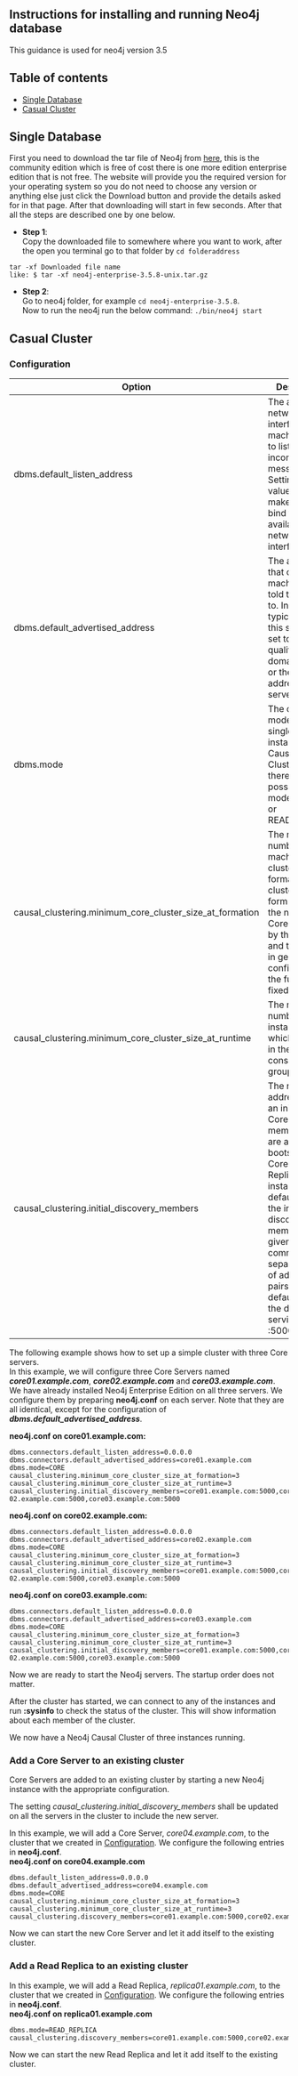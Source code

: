 ## Instructions for installing and running Neo4j database
This guidance is used for neo4j version 3.5

## Table of contents
* [Single Database](#single-database)
* [Casual Cluster](#causual-cluster)

## Single Database
First you need to download the tar file of Neo4j from [here](https://neo4j.com/download-center/#community),
this is the community edition which is free of cost there is one more edition enterprise edition
that is not free. The website will provide you the required version for your operating system
so you do not need to choose any version or anything else just click the Download button and
provide the details asked for in that page. After that downloading will start in few seconds.
After that all the steps are described one by one below.

* **Step 1**: <br>
Copy the downloaded file to somewhere where you want to work, after the open you terminal go to that folder by
```cd folderaddress```

```
tar -xf Downloaded file name
like: $ tar -xf neo4j-enterprise-3.5.8-unix.tar.gz
```

* **Step 2**: <br>
Go to neo4j folder, for example
```cd neo4j-enterprise-3.5.8```.<br>
Now to run the neo4j run the below command:
```./bin/neo4j start```

## Casual Cluster

### Configuration
| Option | Description |
| --- | --- |
| dbms.default_listen_address | The address or network interface this machine uses to listen for incoming messages. Setting this value to **0.0.0.0** makes Neo4j bind to all available network interfaces. |
| dbms.default_advertised_address | The address that other machines are told to connect to. In the typical case, this should be set to the fully qualified domain name or the IP address of this server. |
| dbms.mode | The operating mode of a single server instance. For Causal Clustering, there are two possible modes: CORE or READ_REPLICA. |
| causal_clustering.minimum_core_cluster_size_at_formation | The minimum number of Core machines in the cluster at formation. A cluster will not form without the number of Cores defined by this setting, and this should in general be configured to the full and fixed amount. |
| causal_clustering.minimum_core_cluster_size_at_runtime | The minimum number of Core instances which will exist in the consensus group. |
| causal_clustering.initial_discovery_members | The network addresses of an initial set of Core cluster members that are available to bootstrap this Core or Read Replica instance. In the default case, the initial discovery members are given as a comma-separated list of address/port pairs, and the default port for the discovery service is :5000 |

The following example shows how to set up a simple cluster with three Core servers.<br>
In this example, we will configure three Core Servers named ***core01.example.com***, ***core02.example.com*** and ***core03.example.com***. We have already installed Neo4j Enterprise Edition on all three servers. We configure them by preparing **neo4j.conf** on each server. Note that they are all identical, except for the configuration of ***dbms.default_advertised_address***.

**neo4j.conf on core01.example.com:**
```
dbms.connectors.default_listen_address=0.0.0.0
dbms.connectors.default_advertised_address=core01.example.com
dbms.mode=CORE
causal_clustering.minimum_core_cluster_size_at_formation=3
causal_clustering.minimum_core_cluster_size_at_runtime=3
causal_clustering.initial_discovery_members=core01.example.com:5000,core 02.example.com:5000,core03.example.com:5000
```

**neo4j.conf on core02.example.com:**
```
dbms.connectors.default_listen_address=0.0.0.0
dbms.connectors.default_advertised_address=core02.example.com
dbms.mode=CORE
causal_clustering.minimum_core_cluster_size_at_formation=3
causal_clustering.minimum_core_cluster_size_at_runtime=3
causal_clustering.initial_discovery_members=core01.example.com:5000,core 02.example.com:5000,core03.example.com:5000
```

**neo4j.conf on core03.example.com:**
```
dbms.connectors.default_listen_address=0.0.0.0
dbms.connectors.default_advertised_address=core03.example.com
dbms.mode=CORE
causal_clustering.minimum_core_cluster_size_at_formation=3
causal_clustering.minimum_core_cluster_size_at_runtime=3
causal_clustering.initial_discovery_members=core01.example.com:5000,core 02.example.com:5000,core03.example.com:5000
```
Now we are ready to start the Neo4j servers. The startup order does not matter.

After the cluster has started, we can connect to any of the instances and run **:sysinfo** to check
the status of the cluster. This will show information about each member of the cluster.

We now have a Neo4j Causal Cluster of three instances running.

### Add a Core Server to an existing cluster
Core Servers are added to an existing cluster by starting a new Neo4j instance with
the appropriate configuration.<br>

The setting *causal_clustering.initial_discovery_members* shall be updated on all the servers
in the cluster to include the new server.<br>

In this example, we will add a Core Server, *core04.example.com*, to the cluster that we created in [Configuration](#configuration). We configure the following entries in **neo4j.conf**.<br>
**neo4j.conf on core04.example.com**
```
dbms.default_listen_address=0.0.0.0
dbms.default_advertised_address=core04.example.com
dbms.mode=CORE
causal_clustering.minimum_core_cluster_size_at_formation=3
causal_clustering.minimum_core_cluster_size_at_runtime=3
causal_clustering.discovery_members=core01.example.com:5000,core02.example.com:5000,core03.example.com:5000,core04.example.com:5000
```
Now we can start the new Core Server and let it add itself to the existing cluster.
### Add a Read Replica to an existing cluster
In this example, we will add a Read Replica, *replica01.example.com*, to the cluster that we created in [Configuration](#configuration). We configure the following entries in **neo4j.conf**.<br>
**neo4j.conf on replica01.example.com**
```
dbms.mode=READ_REPLICA
causal_clustering.discovery_members=core01.example.com:5000,core02.example.com:5000,core03.example.com:5000
```
Now we can start the new Read Replica and let it add itself to the existing cluster.
